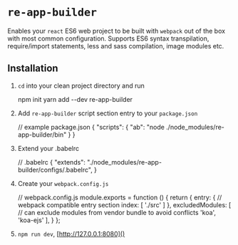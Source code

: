 # `re-app-builder`

Enables your `react` ES6 web project to be built with `webpack` out of the box with most common configuration. Supports ES6 syntax transpilation, require/import statements, less and sass compilation, image modules etc. 

## Installation

1. `cd` into your clean project directory and run


    npm init
    yarn add --dev re-app-builder


2. Add `re-app-builder` script section entry to your `package.json`


    // example package.json
    {
        "scripts": {
            "ab": "node ./node_modules/re-app-builder/bin"
        }
    }

3. Extend your .babelrc


    // .babelrc
    {
        "extends": "./node_modules/re-app-builder/configs/.babelrc",
    }


4. Create your `webpack.config.js`

    
    // webpack.config.js
    module.exports = function () {
    	return {
    		entry: { // webpack compatible entry section
    			index: [
    				'./src'
    			]
    		},
    		excludedModules: [ // can exclude modules from vendor bundle to avoid conflicts
    			'koa',
    			'koa-ejs'
    		],
    	}
    };
    

5. `npm run dev`, [http://127.0.0.1:8080]()
